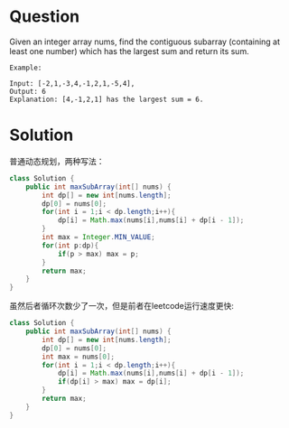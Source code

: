 # Question
Given an integer array nums, find the contiguous subarray (containing at least one number) which has the largest sum and return its sum.

    Example:
    
    Input: [-2,1,-3,4,-1,2,1,-5,4],
    Output: 6
    Explanation: [4,-1,2,1] has the largest sum = 6.

# Solution
普通动态规划，两种写法：
```java
class Solution {
    public int maxSubArray(int[] nums) {
        int dp[] = new int[nums.length];
        dp[0] = nums[0];
        for(int i = 1;i < dp.length;i++){
            dp[i] = Math.max(nums[i],nums[i] + dp[i - 1]);
        }
        int max = Integer.MIN_VALUE;
        for(int p:dp){
            if(p > max) max = p;
        }
        return max;
    }
}
```
虽然后者循环次数少了一次，但是前者在leetcode运行速度更快:
```java
class Solution {
    public int maxSubArray(int[] nums) {
        int dp[] = new int[nums.length];
        dp[0] = nums[0];
        int max = nums[0];
        for(int i = 1;i < dp.length;i++){
            dp[i] = Math.max(nums[i],nums[i] + dp[i - 1]);
            if(dp[i] > max) max = dp[i];
        }
        return max;
    }
}
```